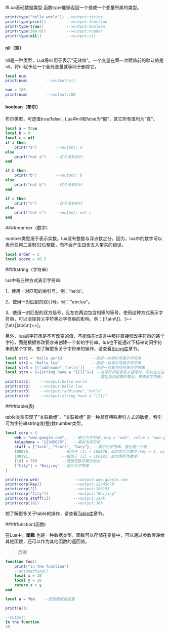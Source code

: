 #Lua基础数据类型
函数type能够返回一个值或一个变量所属的类型。

```lua
print(type("hello world")) -->output:string
print(type(print))         -->output:function
print(type(true))          -->output:boolean
print(type(360.0))         -->output:number
print(type(nil))           -->output:nil
```

#### nil（空）

nil是一种类型，Lua将nil用于表示“无效值”。一个变量在第一次赋值前的默认值是nil，将nil赋予给一个全局变量就等同于删除它。

```lua
local num
print(num)        -->output:nil

num = 100
print(num)        -->output:100
```

#### boolean（布尔）

布尔类型，可选值true/false；Lua中nil和false为“假”，其它所有值均为“真”。

```lua
local a = true
local b = 0
local c = nil
if a then
    print("a")        -->output: a
else
    print("not a")    --这个没有执行
end

if b then
    print("b")        -->output: b
else
    print("not b")    --这个没有执行
end

if c then
    print("c")        --这个没有执行
else
    print("not c")    -->output: not c
end
```

####number（数字）

number类型用于表示实数。lua没有整数与浮点数之分，因为，lua中的数字可以表示任何二进制32位整数，而不会产生四舍五入带来的错误。

```lua
local order = 3
local score = 98.5
```

####string（字符串）

lua中有三种方式表示字符串:

1、使用一对匹配的单引号。例：'hello'。

2、使用一对匹配的双引号。例："abclua"。

3、使用一对匹配的双方括号，且左右两边包含相等的等号。使用这种方式表示字符串，可以消除转义字符等对字符串的影响。例：[[\a\n\\\\]]、[==[\a\s]]abc\n]==]。

另外，lua的字符串是不可改变的值，不能像在c语言中那样直接修改字符串的某个字符，而是根据修改要求来创建一个新的字符串。lua也不能通过下标来访问字符串的某个字符。想了解更多关于字符串的操作，请查看[String库](lua/string_library.md)章节。

```lua
local str1 = 'hello world'            --使用一对单引号表示字符串
local str2 = "hello lua"              --使用一对双引号表示字符串
local str3 = [["add\name",'hello']]   --使用一对双方括号表示字符串
local str4 = [=[string have a "[[]]"]=] --当字符串包含双方括号时，可以在左右
                                        --两边添加相等的等号，来表示字符串。
print(str1)    -->output:hello world
print(str2)    -->output:hello lua
print(str3)    -->output:"add\name",'hello'
print(str4)    -->output:string have a "[[]]"

```

####table(表)

table类型实现了“关联数组”。“关联数组” 是一种具有特殊索引方式的数组，索引可为字符串string或(整)数number类型。

```lua
local corp = {
    web = "www.google.com",   --索引为字符串，key = "web", value = "www.google.com"
    telephone = "12345678",   --索引为字符串
    staff = {"Jack", "Scott", "Gary"}, --索引为字符串，值也是一个表
    100876,              --相当于 [1] = 100876，此时索引为数字,key = 1, value = 100876
    100191,              --相当于 [2] = 100191，此时索引为数字
    [10] = 360           --直接把数字索引给出
    ["City"] = "Beijing" --索引为字符串
}

print(corp.web)               -->output:www.google.com
print(corp[key])              -->output:12345678
print(corp[2])                -->output:100191
print(corp["City"])           -->output:"Beijing"
print(corp.staff[1])          -->output:Jack
print(corp[10])               -->output:360

```

想了解更多关于table的操作，请查看[Table库](lua/table_library.md)章节。

####function(函数)

在Lua中，**函数** 也是一种数据类型，函数可以存储在变量中，可以通过参数传递给其他函数，还可以作为其他函数的返回值。
> 示例

```lua
function foo()
    print("in the function")
    --dosomething()
    local x = 10
    local y = 20
    return x + y
end

local a = foo    --把函数赋给变量

print(a())

--output:
in the function
30
```
